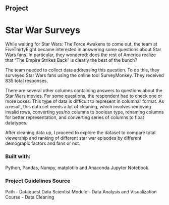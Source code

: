 ## Project
# Star War Surveys

While waiting for Star Wars: The Force Awakens to come out, the team at FiveThirtyEight became interested in answering some questions about Star Wars fans. In particular, they wondered: does the rest of America realize that “The Empire Strikes Back” is clearly the best of the bunch?

The team needed to collect data addressing this question. To do this, they surveyed Star Wars fans using the online tool SurveyMonkey. They received 835 total responses.

There are several other columns containing answers to questions about the Star Wars movies. For some questions, the respondent had to check one or more boxes. This type of data is difficult to represent in columnar format. As a result, this data set needs a lot of cleaning, which involves removing invalid rows, converting yes/no columns to boolean type, renaming columns for better representation, and converting series of columns to float datatypes.

After cleaning data up, I proceed to explore the dataset to compare total viewership and ranking of different star war episodes by different demograpic factors and fans or not.


### Built with:

Python, Pandas, Numpy, matplotlib and Anaconda Jupyter Notebook.


### Project Guidelines Source

 Path - Dataquest Data Scientist
 Module - Data Analysis and Visualization
 Course - Data Cleaning

